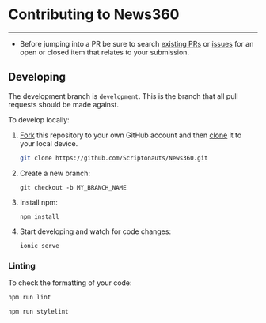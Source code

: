 # Contributing to News360

---
- Before jumping into a PR be sure to search [existing PRs](https://github.com/Scriptonauts/News360/issues) or [issues](https://github.com/Scriptonauts/News360/pulls) for an open or closed item that relates to your submission.

## Developing

The development branch is `development`. This is the branch that all pull
requests should be made against. 

To develop locally:

1. [Fork](https://help.github.com/articles/fork-a-repo/) this repository to your
   own GitHub account and then
   [clone](https://help.github.com/articles/cloning-a-repository/) it to your local device. 

   ```sh
   git clone https://github.com/Scriptonauts/News360.git
   ```

2. Create a new branch:
   ```
   git checkout -b MY_BRANCH_NAME
   ```
3. Install npm:
   ```
   npm install 
   ```
4. Start developing and watch for code changes:
   ```
   ionic serve
   ```
 

### Linting

To check the formatting of your code:

```sh
npm run lint
```

```sh
npm run stylelint
```